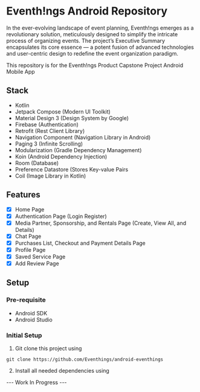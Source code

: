 # Eventh!ngs Android Repository
In the ever-evolving landscape of event planning, Eventh!ngs emerges as a revolutionary solution, meticulously designed to simplify the intricate process of organizing events. The project’s Executive Summary encapsulates its core essence — a potent fusion of advanced technologies and user-centric design to redefine the event organization paradigm.

This repository is for the Eventh!ngs Product Capstone Project Android Mobile App

## Stack 
- Kotlin
- Jetpack Compose (Modern UI Toolkit)
- Material Design 3 (Design System by Google)
- Firebase (Authentication)
- Retrofit (Rest Client Library)
- Navigation Component (Navigation Library in Android)
- Paging 3 (Infinite Scrolling)
- Modularization (Gradle Dependency Management)
- Koin (Android Dependency Injection)
- Room (Database)
- Preference Datastore (Stores Key-value Pairs
- Coil (Image Library in Kotlin)

## Features
- [x] Home Page
- [x] Authentication Page (Login Register)
- [x] Media Partner, Sponsorship, and Rentals Page (Create, View All, and Details)
- [x] Chat Page
- [x] Purchases List, Checkout and Payment Details Page
- [x] Profile Page
- [x] Saved Service Page
- [x] Add Review Page

## Setup 

### Pre-requisite
- Android SDK
- Android Studio

### Initial Setup
1. Git clone this project using
```
git clone https://github.com/Eventhings/android-eventhings
```
2. Install all needed dependencies using

--- Work In Progress ---

